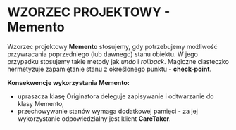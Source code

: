# **WZORZEC PROJEKTOWY - Memento**

Wzorzec projektowy **Memento** stosujemy, gdy potrzebujemy możliwość przywracania poprzedniego (lub dawnego) stanu obiektu.
W jego przypadku stosujemy takie metody jak _undo_ i _rollback_. 
Magiczne ciasteczko hermetyzuje zapamiętanie stanu z określonego punktu - **check-point**.

**Konsekwencje wykorzystania Memento:**
* upraszcza klasę Originatora deleguje zapisywanie i odtwarzanie do klasy Memento,
* przechowywanie stanów wymaga dodatkowej pamięci - za jej wykorzystanie odpowiedzialny jest klient **CareTaker**.
